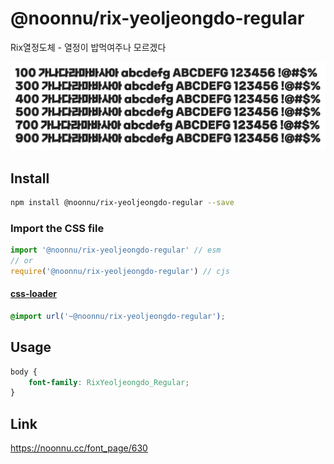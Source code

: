 # @noonnu/rix-yeoljeongdo-regular

Rix열정도체 - 열정이 밥먹여주나 모르겠다

![example](./example.png)

## Install

```bash
npm install @noonnu/rix-yeoljeongdo-regular --save
```

### Import the CSS file

```js
import '@noonnu/rix-yeoljeongdo-regular' // esm
// or
require('@noonnu/rix-yeoljeongdo-regular') // cjs
```

#### [css-loader](https://github.com/webpack-contrib/css-loader)

```css
@import url('~@noonnu/rix-yeoljeongdo-regular');
```

## Usage

```css
body {
    font-family: RixYeoljeongdo_Regular;
}
```

## Link

https://noonnu.cc/font_page/630
